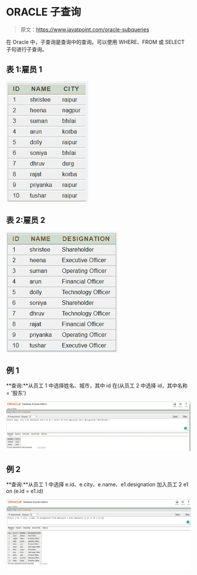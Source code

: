 # ORACLE 子查询

> 原文：<https://www.javatpoint.com/oracle-subqueries>

在 Oracle 中，子查询是查询中的查询。可以使用 WHERE、FROM 或 SELECT 子句进行子查询。

## 表 1:雇员 1

![ORACLE Subqueries](img/5b292a534d030d9cceaf1321913df44f.png)

## 表 2:雇员 2

![ORACLE Subqueries](img/6ca59727a36816a792441ffd12721651.png)

## 例 1

**查询:**从员工 1 中选择姓名、城市，其中 id 在(从员工 2 中选择 id，其中名称= '股东')

![ORACLE Subqueries](img/ffed89a4469ce15eb8097159876be719.png)

## 例 2

**查询:**从员工 1 中选择 e.id、e.city、e.name、e1.designation 加入员工 2 e1 on (e.id = e1.id)

![ORACLE Subqueries](img/f31546b4fc0b985493fdc6b85737629c.png)